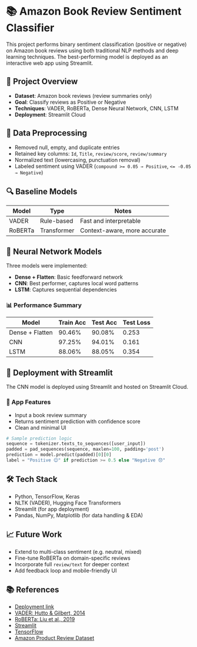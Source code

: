 # 📚 Amazon Book Review Sentiment Classifier

This project performs binary sentiment classification (positive or negative) on Amazon book reviews using both traditional NLP methods and deep learning techniques. The best-performing model is deployed as an interactive web app using Streamlit.

## 📌 Project Overview

- **Dataset**: Amazon book reviews (review summaries only)
- **Goal**: Classify reviews as Positive or Negative
- **Techniques**: VADER, RoBERTa, Dense Neural Network, CNN, LSTM
- **Deployment**: Streamlit Cloud

## 🧹 Data Preprocessing

- Removed null, empty, and duplicate entries
- Retained key columns: `Id`, `Title`, `review/score`, `review/summary`
- Normalized text (lowercasing, punctuation removal)
- Labeled sentiment using VADER (`compound >= 0.05 → Positive`, `<= -0.05 → Negative`)

## 🔍 Baseline Models

| Model     | Type          | Notes                            |
|-----------|---------------|----------------------------------|
| VADER     | Rule-based    | Fast and interpretable           |
| RoBERTa   | Transformer   | Context-aware, more accurate     |

## 🧠 Neural Network Models

Three models were implemented:

- **Dense + Flatten**: Basic feedforward network
- **CNN**: Best performer, captures local word patterns
- **LSTM**: Captures sequential dependencies

### 📊 Performance Summary

| Model           | Train Acc | Test Acc | Test Loss |
|----------------|-----------|----------|-----------|
| Dense + Flatten| 90.46%    | 90.08%   | 0.253     |
| CNN            | 97.25%    | 94.01%   | 0.161     |
| LSTM           | 88.06%    | 88.05%   | 0.354     |

## 🚀 Deployment with Streamlit

The CNN model is deployed using Streamlit and hosted on Streamlit Cloud.

### 🔧 App Features

- Input a book review summary
- Returns sentiment prediction with confidence score
- Clean and minimal UI

```python
# Sample prediction logic
sequence = tokenizer.texts_to_sequences([user_input])
padded = pad_sequences(sequence, maxlen=100, padding='post')
prediction = model.predict(padded)[0][0]
label = "Positive 😊" if prediction >= 0.5 else "Negative 😞"
```

## 🛠️ Tech Stack

- Python, TensorFlow, Keras
- NLTK (VADER), Hugging Face Transformers
- Streamlit (for app deployment)
- Pandas, NumPy, Matplotlib (for data handling & EDA)

## 📈 Future Work

- Extend to multi-class sentiment (e.g. neutral, mixed)
- Fine-tune RoBERTa on domain-specific reviews
- Incorporate full `review/text` for deeper context
- Add feedback loop and mobile-friendly UI

## 📚 References
- [Deployment link](https://mlproject-nbgnurxizkggbspz2hnd5p.streamlit.app/)
- [VADER: Hutto & Gilbert, 2014](https://ojs.aaai.org/index.php/ICWSM/article/view/14550)
- [RoBERTa: Liu et al., 2019](https://arxiv.org/abs/1907.11692)
- [Streamlit](https://streamlit.io)
- [TensorFlow](https://www.tensorflow.org)
- [Amazon Product Review Dataset](https://nijianmo.github.io/amazon/index.html)
